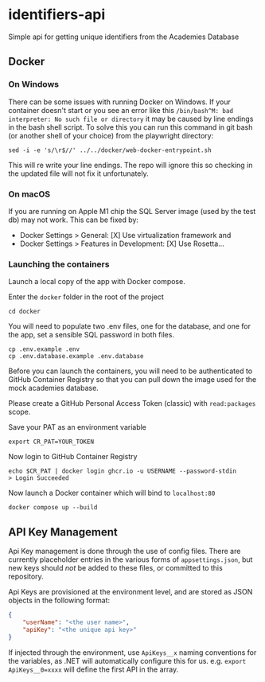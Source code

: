 # identifiers-api
Simple api for getting unique identifiers from the Academies Database

## Docker

### On Windows

There can be some issues with running Docker on Windows. If your container doesn't start or you see an error like this `/bin/bash^M: bad interpreter: No such file or directory` it may be caused by line endings in the bash shell script. To solve this you can run this command in git bash (or another shell of your choice) from the playwright directory:

 `sed -i -e 's/\r$//' ../../docker/web-docker-entrypoint.sh`

This will re write your line endings. The repo will ignore this so checking in the updated file will not fix it unfortunately.

### On macOS

If you are running on Apple M1 chip the SQL Server image (used by the test db) may not work. This can be fixed by:

- Docker Settings > General: [X] Use virtualization framework and
- Docker Settings > Features in Development: [X] Use Rosetta...


### Launching the containers

Launch a local copy of the app with Docker compose.

Enter the `docker` folder in the root of the project

```
cd docker
```

You will need to populate two .env files, one for the database, and one for the app, set a sensible SQL password in both files.

```
cp .env.example .env
cp .env.database.example .env.database
```

Before you can launch the containers, you will need to be authenticated to GitHub Container Registry so that you can pull down the image used for the mock academies database.

Please create a GitHub Personal Access Token (classic) with `read:packages` scope.

Save your PAT as an environment variable

```
export CR_PAT=YOUR_TOKEN
```

Now login to GitHub Container Registry

```
echo $CR_PAT | docker login ghcr.io -u USERNAME --password-stdin
> Login Succeeded
```

Now launch a Docker container which will bind to `localhost:80`

```
docker compose up --build
```

## API Key Management

Api Key management is done through the use of config files. There are currently placeholder entries in the various forms of `appsettings.json`, but new keys should *not* be added to these files, or committed to this repository.

Api Keys are provisioned at the environment level, and are stored as JSON objects in the following format:

```json
{
    "userName": "<the user name>",
    "apiKey": "<the unique api key>"
}
```

If injected through the environment, use `ApiKeys__x` naming conventions for the variables, as .NET will automatically configure this for us. e.g. `export ApiKeys__0=xxxx` will define the first API in the array.
